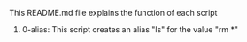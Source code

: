 This README.md file explains the function of each script
1. 0-alias: This script creates an alias "ls" for the value "rm *"
